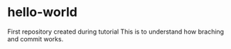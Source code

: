 # hello-world
First repository created during tutorial
This is to understand how braching and commit works.
